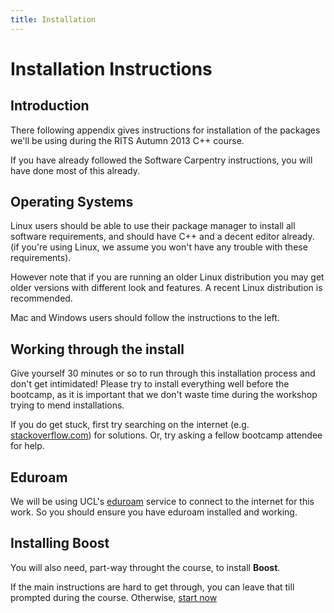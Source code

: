 ```yaml
---
title: Installation
---
```


Installation Instructions
=========================

Introduction
------------

There following appendix gives instructions for installation of the packages
we'll be using during the RITS Autumn 2013 C++ course.

If you have already followed the Software Carpentry instructions, you will have done most of this already.

Operating Systems
-----------------

Linux users should be able to use their package manager to install all software requirements, and should have C++ and a decent editor already.
(if you're using Linux, we assume you won't have any trouble with these requirements).

However note that if you are running an older Linux distribution you may get older versions with different look and features.
A recent Linux distribution is recommended.

Mac and Windows users should follow the instructions to the left.

Working through the install
---------------------------

Give yourself 30 minutes or so to run through this installation process and don't get intimidated!
Please try to install everything well before the bootcamp,
as it is important that we don't waste time during the workshop trying to mend installations.

If you do get stuck, first try searching on the internet (e.g. [stackoverflow.com](http://stackoverflow.com)) for solutions.
Or, try asking a fellow bootcamp attendee for help.

Eduroam
-------

We will be using UCL's [eduroam](http://www.ucl.ac.uk/isd/staff/wireless/eduroam) service to connect to the internet for this work.
So you should ensure you have eduroam installed and working.

Installing Boost
----------------

You will also need, part-way throught the course, to install **Boost**.

If the main instructions are hard to get through, you can leave that till
prompted during the course. Otherwise, [start now](03install_boost)
